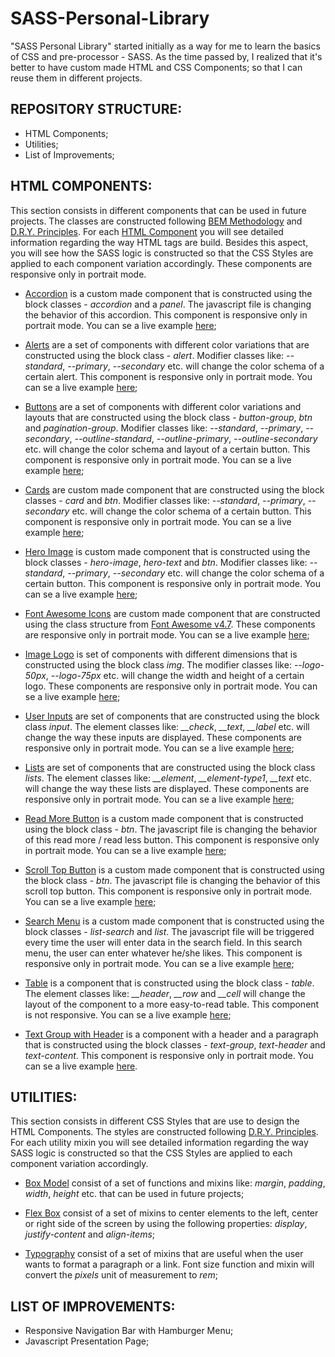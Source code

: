 # SASS-Personal-Library

"SASS Personal Library" started initially as a way for me to learn the basics of CSS and pre-processor - SASS. As the time passed by, I realized that it's better to have custom made HTML and CSS Components; so that I can reuse them in different projects.

## REPOSITORY STRUCTURE:

- HTML Components;
- Utilities;
- List of Improvements;

## HTML COMPONENTS:

This section consists in different components that can be used in future projects. The classes are constructed following [BEM Methodology](http://getbem.com/naming/ "BEM Methodology") and [D.R.Y. Principles](https://en.wikipedia.org/wiki/Don%27t_repeat_yourself "Don't Repeat Yourself Principles"). For each [HTML Component](https://liviu-voica.ro/sass-personal-library.php#html_components "SASS Personal Library - HTML Components") you will see detailed information regarding the way HTML tags are build. Besides this aspect, you will see how the SASS logic is constructed so that the CSS Styles are applied to each component variation accordingly. These components are responsive only in portrait mode.

- [Accordion](https://liviu-voica.ro/assets/html/accordion.html "Accordion Component") is a custom made component that is constructed using the block classes - *accordion* and a *panel*. The javascript file is changing the behavior of this accordion. This component is responsive only in portrait mode. You can se a live example [here](https://liviu-voica.ro/My%20Portfolio/SASS-Personal-Library/html_components/accordion.html);

- [Alerts](https://liviu-voica.ro/assets/html/alerts.html "Alerts Component") are a set of components with different color variations that are constructed using the block class - *alert*. Modifier classes like: *--standard*, *--primary*, *--secondary* etc. will change the color schema of a certain alert. This component is responsive only in portrait mode. You can se a live example [here](https://liviu-voica.ro/My%20Portfolio/SASS-Personal-Library/html_components/alerts.html);

- [Buttons](https://liviu-voica.ro/assets/html/buttons.html "Buttons Component") are a set of components with different color variations and layouts that are constructed using the block class - *button-group*, *btn* and *pagination-group*. Modifier classes like: *--standard*, *--primary*, *--secondary*, *--outline-standard*, *--outline-primary*, *--outline-secondary* etc. will change the color schema and layout of a certain button. This component is responsive only in portrait mode. You can se a live example [here](https://liviu-voica.ro/My%20Portfolio/SASS-Personal-Library/html_components/buttons.html);

- [Cards](https://liviu-voica.ro/assets/html/cards.html "Cards Component") are custom made component that are constructed using the block classes - *card* and *btn*. Modifier classes like: *--standard*, *--primary*, *--secondary* etc. will change the color schema of a certain button. This component is responsive only in portrait mode. You can se a live example [here](https://liviu-voica.ro/My%20Portfolio/SASS-Personal-Library/html_components/cards.html);

- [Hero Image](https://liviu-voica.ro/assets/html/hero-image.html "Hero Image Component") is custom made component that is constructed using the block classes - *hero-image*, *hero-text* and *btn*. Modifier classes like: *--standard*, *--primary*, *--secondary* etc. will change the color schema of a certain button. This component is responsive only in portrait mode. You can se a live example [here](https://liviu-voica.ro/My%20Portfolio/SASS-Personal-Library/html_components/hero-image.html);

- [Font Awesome Icons](https://liviu-voica.ro/assets/html/icons.html "Font Awesome Icons Component") are custom made component that are constructed using the class structure from [Font Awesome v4.7](https://fontawesome.com/v4.7.0/ "Font Awesome v4.7"). These components are responsive only in portrait mode. You can se a live example [here](https://liviu-voica.ro/My%20Portfolio/SASS-Personal-Library/html_components/icons.html);

- [Image Logo](https://liviu-voica.ro/assets/html/image-logo.html "Image Logo Component") is set of components with different dimensions that is constructed using the block class *img*. The modifier classes like: *--logo-50px*, *--logo-75px* etc. will change the width and height of a certain logo. These components are responsive only in portrait mode. You can se a live example [here](https://liviu-voica.ro/My%20Portfolio/SASS-Personal-Library/html_components/image-logo.html);

- [User Inputs](https://liviu-voica.ro/assets/html/inputs.html "User Inputs Component") are set of components that are constructed using the block class *input*. The element classes like: *__check*, *__text*, *__label* etc. will change the way these inputs are displayed. These components are responsive only in portrait mode. You can se a live example [here](https://liviu-voica.ro/My%20Portfolio/SASS-Personal-Library/html_components/inputs.html);

- [Lists](https://liviu-voica.ro/assets/html/lists.html "Lists Component") are set of components that are constructed using the block class *lists*. The element classes like: *__element*, *__element-type1*, *__text* etc. will change the way these lists are displayed. These components are responsive only in portrait mode. You can se a live example [here](https://liviu-voica.ro/My%20Portfolio/SASS-Personal-Library/html_components/lists.html);

- [Read More Button](https://liviu-voica.ro/assets/html/read-more.html "Read More Button Component") is a custom made component that is constructed using the block class - *btn*. The javascript file is changing the behavior of this read more / read less button. This component is responsive only in portrait mode. You can se a live example [here](https://liviu-voica.ro/My%20Portfolio/SASS-Personal-Library/html_components/read-more.html);

- [Scroll Top Button](https://liviu-voica.ro/assets/html/scroll-top-btn.html "Scroll Top Button Component") is a custom made component that is constructed using the block class - *btn*. The javascript file is changing the behavior of this scroll top button. This component is responsive only in portrait mode. You can se a live example [here](https://liviu-voica.ro/My%20Portfolio/SASS-Personal-Library/html_components/scroll-top-btn.html);

- [Search Menu](https://liviu-voica.ro/assets/html/search-menu.html "Search Menu Component") is a custom made component that is constructed using the block classes - *list-search* and *list*. The javascript file will be triggered every time the user will enter data in the search field. In this search menu, the user can enter whatever he/she likes. This component is responsive only in portrait mode. You can se a live example [here](https://liviu-voica.ro/My%20Portfolio/SASS-Personal-Library/html_components/scroll-top-btn.html);

- [Table](https://liviu-voica.ro/assets/html/tables.html "Table Component") is a component that is constructed using the block class - *table*. The element classes like: *__header*, *__row* and *__cell* will change the layout of the component to a more easy-to-read table. This component is not responsive. You can se a live example [here](https://liviu-voica.ro/My%20Portfolio/SASS-Personal-Library/html_components/tables.html);

- [Text Group with Header](https://liviu-voica.ro/assets/html/text-group.html "Text Group with Header Component") is a component with a header and a paragraph that is constructed using the block classes - *text-group*, *text-header* and *text-content*. This component is responsive only in portrait mode. You can se a live example [here](https://liviu-voica.ro/My%20Portfolio/SASS-Personal-Library/html_components/text-group.html).

## UTILITIES:

This section consists in different CSS Styles that are use to design the HTML Components. The styles are constructed following [D.R.Y. Principles](https://en.wikipedia.org/wiki/Don%27t_repeat_yourself "Don't Repeat Yourself Principles"). For each utility mixin you will see detailed information regarding the way SASS logic is constructed so that the CSS Styles are applied to each component variation accordingly.

- [Box Model](https://liviu-voica.ro/assets/html/box-model.html "Box Model Utilities") consist of a set of functions and mixins like: *margin*, *padding*, *width*, *height* etc. that can be used in future projects;

- [Flex Box](https://liviu-voica.ro/assets/html/flexbox.html "Flex Box Utilities") consist of a set of mixins to center elements to the left, center or right side of the screen by using the following properties: *display*, *justify-content* and *align-items*;

- [Typography](https://liviu-voica.ro/assets/html/typography.html "Typography Utilities") consist of a set of mixins that are useful when the user wants to format a paragraph or a link. Font size function and mixin will convert the *pixels* unit of measurement to *rem*;

## LIST OF IMPROVEMENTS:

- Responsive Navigation Bar with Hamburger Menu;
- Javascript Presentation Page;